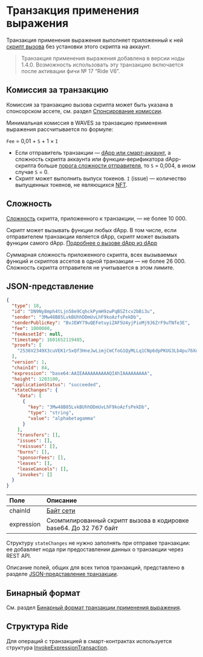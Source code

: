 # Транзакция применения выражения

Транзакция применения выражения выполняет приложенный к ней [скрипт вызова](/ru/rive/v6/script/script-types/call-script) без установки этого скрипта на аккаунт.

> Транзакция применения выражения добавлена в версии ноды 1.4.0. Возможность использовать эту транзакцию включается после активации фичи №&nbsp;17 “Ride V6”.

## Комиссия за транзакцию

Комиссия за транзакцию вызова скрипта может быть указана в спонсорском ассете, см. раздел [Спонсирование комиссии](/ru/blockchain/waves-protocol/sponsored-fee).

Минимальная комиссия в WAVES за транзакцию применения выражения рассчитывается по формуле:

`Fee` = 0,01 + `S` + 1 × `I`

* Если отправитель транзакции — [dApp или смарт-аккаунт](/ru/blockchain/account/dapp), а сложность скрипта аккаунта или функции-верификатора dApp-скрипта больше [порога сложности отправителя](/ru/ride/limits/), то `S` = 0,004, в ином случае `S` = 0.
* Скрипт может выполнить выпуск токенов. `I` (issue) — количество выпущенных токенов, не являющихся [NFT](/ru/blockchain/token/non-fungible-token).

## Сложность

[Сложность](/ru/ride/base-concepts/complexity) скрипта, приложенного к транзакции, — не более 10&nbsp;000.

Скрипт может вызывать функции любых dApp. В том числе, если отправителем транзакции является dApp, скрипт может вызывать функции самого dApp. [Подробнее о вызове dApp из dApp](/ru/ride/advanced/dapp-to-dapp)

Суммарная сложность приложенного скрипта, всех вызываемых функций и скриптов ассетов в одной транзакции — не более 26&nbsp;000. Сложность скрипта отправителя не учитывается в этом лимите.

## JSON-представление

```json
{
  "type": 18,
  "id": "DN9Ny8mph4tLjn58e9CqhckPymH9zwPqBSZtcv2bBi3u",
  "sender": "3Mw48B85LvkBUhhDDmUvLhF9koAzfsPekDb",
  "senderPublicKey": "BvJEWY79uQEFetuyiZAF5U4yjPioMj9J6ZrF9uTNfe3E",
  "fee": 1000000,
  "feeAssetId": null,
  "timestamp": 1601652119485,
  "proofs": [
    "2536V2349X3cuVEK1rSxQf3HneJwLimjCmCfoG1QyMLLq1CNp6dpPKUG3Lb4pu76XqLe3nWyo3HAEwGoALgBhxkF"
  ],
  "version": 1,
  "chainId": 84,
  "expression": "base64:AAIEAAAAAAAAAAQIAhIAAAAAAAAA",
  "height": 1203100,
  "applicationStatus": "succeeded",
  "stateChanges": {
    "data": [
      {
        "key": "3Mw48B85LvkBUhhDDmUvLhF9koAzfsPekDb",
        "type": "string",
        "value": "alphabetagamma"
      }
    ],
    "transfers": [],
    "issues": [],
    "reissues": [],
    "burns": [],
    "sponsorFees": [],
    "leases": [],
    "leaseCancels": [],
    "invokes": []
  }
}
```

| Поле | Описание |
| :--- | :--- |
| chainId | [Байт сети](/ru/blockchain/blockchain-network/#байт-сети) |
| expression | Скомпилированный скрипт вызова в кодировке base64. До 32&nbsp;767 байт |

Структуру `stateChanges` не нужно заполнять при отправке транзакции: ее добавляет нода при предоставлении данных о транзакции через REST API.

Описание полей, общих для всех типов транзакций, представлено в разделе [JSON-представление транзакции](/ru/blockchain/transaction/#json-представление-транзакции).

## Бинарный формат

См. раздел [Бинарный формат транзакции применения выражения](/ru/blockchain/binary-format/transaction-binary-format/invoke-expression-transaction-binary-format).

## Структура Ride

Для операций с транзакцией в смарт-контрактах используется структура [InvokeExpressionTransaction](/ru/ride/v6/structures/transaction-structures/invoke-expression-transaction).
